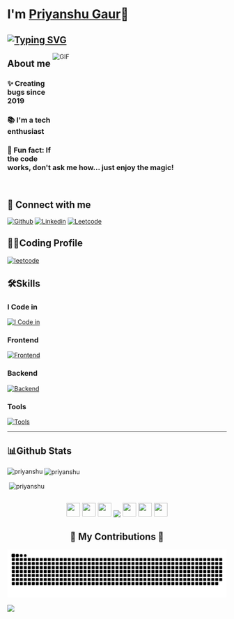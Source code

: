 # I'm [Priyanshu Gaur](<[https://github.com/priyanshu1621](https://github.com/priyanshu1621)>)👋

## [![Typing SVG](https://readme-typing-svg.demolab.com?font=Fira+Code&pause=1000&width=435&lines=I'm+Full+Stack+Web+Developer;I'm+Techie+Nerd)](https://git.io/typing-svg)

<img align="right" height="250" width="400" alt="GIF" src="https://firebasestorage.googleapis.com/v0/b/storage-2a9f1.appspot.com/o/github-readme-img%2Fgiphy.gif?alt=media&token=e92f9416-8187-4ffa-a38c-47842be32451"/>

## About me

### ✨ Creating bugs since 2019

### 📚 I'm a tech enthusiast

### 🎲 Fun fact: If the code works, don't ask me how... just enjoy the magic!

<br>

## 🚀 Connect with me

[![Github](https://skillicons.dev/icons?i=github)](https://github.com/priyanshu1621)
[![Linkedin](https://skillicons.dev/icons?i=linkedin)](https://www.linkedin.com/in/priyanshugaur16/)
[![Leetcode](https://skillicons.dev/icons?i=twitter)](https://leetcode.com/u/priyanshugaur16/)

## 👨‍💻Coding Profile

<a href="https://www.leetcode.com/keshavop" target="blank"><img align="center" src="https://firebasestorage.googleapis.com/v0/b/storage-2a9f1.appspot.com/o/github-readme-img%2F6.svg?alt=media&token=2e74ad55-57f2-40aa-adff-c46ea7a8b4c5" alt="leetcode" height="45" width="45" /></a>

## 🛠️Skills

### I Code in

[![I Code in](https://skillicons.dev/icons?i=c,cpp,js)](https://github.com/priyanshu1621)

### Frontend

[![Frontend](https://skillicons.dev/icons?i=html,css,tailwind,js,react,redux)](https://github.com/priyanshu1621)

### Backend

[![Backend](https://skillicons.dev/icons?i=nodejs,express,mongo)](https://github.com/priyanshu1621)

### Tools

[![Tools](https://skillicons.dev/icons?i=git,github,vscode,postman)](https://github.com/priyanshu1621)

<hr>

## 📊Github Stats

<p><img align="left" src="https://github-readme-stats.vercel.app/api/top-langs?username=priyanshu1621&langs_count=10&show_icons=true&locale=en&theme=radical" alt="priyanshu" /></p>

<p>&nbsp;<img align="center" src="https://github-readme-stats.vercel.app/api?username=priyanshu1621&show_icons=true&locale=en&theme=radical" alt="priyanshu" /></p>
 
<p>&nbsp;<img align="center" src="https://github-readme-streak-stats.herokuapp.com/?user=priyanshu1621&theme=radical" alt="priyanshu" /></p>

<h2 align="center">
<img src="https://firebasestorage.googleapis.com/v0/b/storage-2a9f1.appspot.com/o/github-readme-img%2Fparty-parrot.gif?alt=media&token=27a30ea7-24f3-46db-97bd-69351d5411ea" width="31" height="31"/>
<img src="https://firebasestorage.googleapis.com/v0/b/storage-2a9f1.appspot.com/o/github-readme-img%2Fparty-parrot.gif?alt=media&token=27a30ea7-24f3-46db-97bd-69351d5411ea" width="31" height="31"/>
<img src="https://firebasestorage.googleapis.com/v0/b/storage-2a9f1.appspot.com/o/github-readme-img%2Fparty-parrot.gif?alt=media&token=27a30ea7-24f3-46db-97bd-69351d5411ea" width="31" height="31"/>
<img src="https://komarev.com/ghpvc/?username=keshavop&&style=round-square" align="center" />
<img src="https://firebasestorage.googleapis.com/v0/b/storage-2a9f1.appspot.com/o/github-readme-img%2Fparty-parrot-2.gif?alt=media&token=4d7be19e-492c-4f18-9ea2-3773989b2721" width="31" height="31"/>
<img src="https://firebasestorage.googleapis.com/v0/b/storage-2a9f1.appspot.com/o/github-readme-img%2Fparty-parrot-2.gif?alt=media&token=4d7be19e-492c-4f18-9ea2-3773989b2721" width="31" height="31"/>
<img src="https://firebasestorage.googleapis.com/v0/b/storage-2a9f1.appspot.com/o/github-readme-img%2Fparty-parrot-2.gif?alt=media&token=4d7be19e-492c-4f18-9ea2-3773989b2721" width="31" height="31"/>
</h2>

<div align="center">
  <h2>🐍 My Contributions 🐍</h2>
  <img alt="snake eating my contributions" src="https://raw.githubusercontent.com/salesp07/salesp07/output/github-contribution-grid-snake.svg" />
  <br/>
</div>

![](https://i.imgur.com/waxVImv.png)

<!--
**priyanshu1621/priyanshu1621** is a ✨ _special_ ✨ repository because its `README.md` (this file) appears on your GitHub profile.

Here are some ideas to get you started:

- 🔭 I’m currently working on ...
- 🌱 I’m currently learning ...
- 👯 I’m looking to collaborate on ...
- 🤔 I’m looking for help with ...
- 💬 Ask me about ...
- 📫 How to reach me: ...
- 😄 Pronouns: ...
- ⚡ Fun fact: ...
-->
